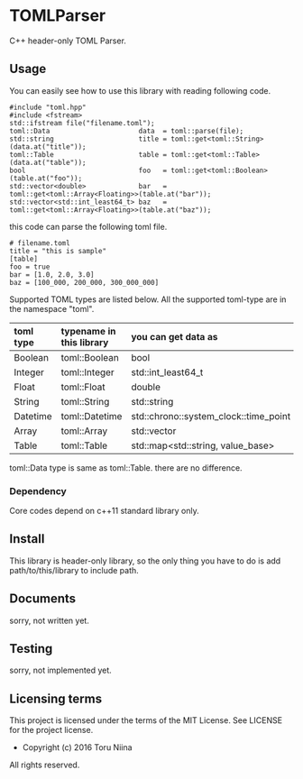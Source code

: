 TOMLParser
====

C++ header-only TOML Parser.

## Usage

You can easily see how to use this library with reading following code.

    #include "toml.hpp"
    #include <fstream>
    std::ifstream file("filename.toml");
    toml::Data                      data  = toml::parse(file);
    std::string                     title = toml::get<toml::String>(data.at("title"));
    toml::Table                     table = toml::get<toml::Table>(data.at("table"));
    bool                            foo   = toml::get<toml::Boolean>(table.at("foo"));
    std::vector<double>             bar   = toml::get<toml::Array<Floating>>(table.at("bar"));
    std::vector<std::int_least64_t> baz   = toml::get<toml::Array<Floating>>(table.at("baz"));

this code can parse the following toml file.

    # filename.toml
    title = "this is sample"
    [table]
    foo = true
    bar = [1.0, 2.0, 3.0]
    baz = [100_000, 200_000, 300_000_000]

Supported TOML types are listed below.
All the supported toml-type are in the namespace "toml".

| toml type | typename in this library| you can get data as                    |
|:----------|:------------------------|:---------------------------------------|
| Boolean   | toml::Boolean           | bool                                   |
| Integer   | toml::Integer           | std::int\_least64\_t                   |
| Float     | toml::Float             | double                                 |
| String    | toml::String            | std::string                            |
| Datetime  | toml::Datetime          | std::chrono::system\_clock::time\_point|
| Array     | toml::Array<typename T> | std::vector<T>                         |
| Table     | toml::Table             | std::map<std::string, value_base>      |

toml::Data type is same as toml::Table. there are no difference.

### Dependency

Core codes depend on c++11 standard library only.

## Install 

This library is header-only library, so the only thing you have to do is add
path/to/this/library to include path.

## Documents

sorry, not written yet.

## Testing

sorry, not implemented yet.

## Licensing terms

This project is licensed under the terms of the MIT License.
See LICENSE for the project license.

- Copyright (c) 2016 Toru Niina

All rights reserved.
